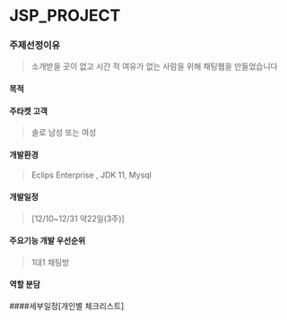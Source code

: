 # JSP_PROJECT

### 주제선정이유
> 소개받을 곳이 없고 시간 적 여유가 없는 사람을 위해 채팅웹을 만들었습니다
#### 목적

#### 주타켓 고객
>솔로 남성 또는 여성

#### 개발환경
> Eclips Enterprise , JDK 11, Mysql

#### 개발일정
> [12/10~12/31 약22일(3주)]

#### 주요기능 개발 우선순위
> 1대1 채팅방

#### 역할 분담

####세부일정[개인별 체크리스트]
